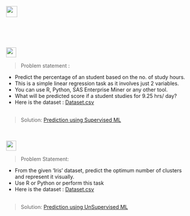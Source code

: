 <img height="30" src="https://img.shields.io/badge/The Sparks Foundation-black.svg?&style=for-the-badge&logo=TheSparksFoundation&logoColor=blue" />
<br><br>

<br><br><br>
<img height="27" src="https://img.shields.io/badge/The%20Sparks%20Foundation-PREDICTION%20USING%20SUPERVISED%20ML-badge%26logo%3DTheSparksFoundation%26logoColor%3Dred" />
<br>
> Problem statement :
- Predict the percentage of an student based on the no. of study hours. <br>
- This is a simple linear regression task as it involves just 2 variables.<br>
- You can use R, Python, SAS Enterprise Miner or any other tool.<br>
- What will be predicted score if a student studies for 9.25 hrs/ day? <br>
- Here is the dataset :
<a href="https://github.com/Kushal997-das/THE-SPARKS-FOUNDATION/blob/master/Prediction%20using%20Supervised%20ML/student_scores%20-%20student_scores.csv">Dataset.csv</a><br><br>
> Solution:
<a href="https://github.com/Kushal997-das/THE-SPARKS-FOUNDATION/blob/master/Prediction%20using%20Supervised%20ML/Supervised%20ML%20.ipynb"> Prediction using Supervised ML</a>

<br><br>
<img height="27" src="https://img.shields.io/badge/The%20Sparks%20Foundation-PREDICTION%20USING%20UNSUPERVISED%20ML-badge%26logo%3DTheSparksFoundation%26logoColor%3Dred"/>
<br>

> Problem Statement:
- From the given ‘Iris’ dataset, predict the optimum number of clusters and
represent it visually.<br>
- Use R or Python or perform this task<br>
- Here is the dataset :
<a href="https://github.com/Kushal997-das/THE-SPARKS-FOUNDATION/blob/master/Prediction%20using%20Unsupervised%20ML/Iris.csv">Dataset.csv</a><br><br>
> Solution:
<a href="https://github.com/Kushal997-das/THE-SPARKS-FOUNDATION/blob/master/Prediction%20using%20Unsupervised%20ML/Unsupervised%20ML.ipynb"> Prediction using UnSupervised ML</a>
